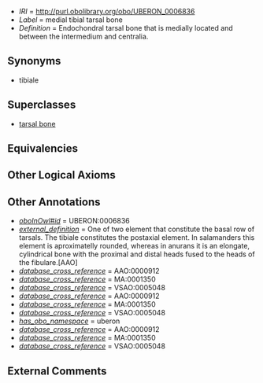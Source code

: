  * *IRI* = http://purl.obolibrary.org/obo/UBERON_0006836
 * *Label* = medial tibial tarsal bone
 * *Definition* = Endochondral tarsal bone that is medially located and between the intermedium and centralia.

## Synonyms

 * tibiale

## Superclasses

 * [tarsal bone](../../UBERON/47/UBERON_0001447.md)

## Equivalencies


## Other Logical Axioms


## Other Annotations

 * *[oboInOwl#id](../../id/oboInOwl#id.md)* = UBERON:0006836
 * *[external_definition](../../UBPROP/01/UBPROP_0000001.md)* = One of two element that constitute the basal row of tarsals. The tibiale constitutes the postaxial element. In salamanders this element is aproximatelly rounded, whereas in anurans it is an elongate, cylindrical bone with the proximal and distal heads fused to the heads of the fibulare.[AAO]
 * *[database_cross_reference](../../ef/oboInOwl#hasDbXref.md)* = AAO:0000912
 * *[database_cross_reference](../../ef/oboInOwl#hasDbXref.md)* = MA:0001350
 * *[database_cross_reference](../../ef/oboInOwl#hasDbXref.md)* = VSAO:0005048
 * *[database_cross_reference](../../ef/oboInOwl#hasDbXref.md)* = AAO:0000912
 * *[database_cross_reference](../../ef/oboInOwl#hasDbXref.md)* = MA:0001350
 * *[database_cross_reference](../../ef/oboInOwl#hasDbXref.md)* = VSAO:0005048
 * *[has_obo_namespace](../../ce/oboInOwl#hasOBONamespace.md)* = uberon
 * *[database_cross_reference](../../ef/oboInOwl#hasDbXref.md)* = AAO:0000912
 * *[database_cross_reference](../../ef/oboInOwl#hasDbXref.md)* = MA:0001350
 * *[database_cross_reference](../../ef/oboInOwl#hasDbXref.md)* = VSAO:0005048

## External Comments

